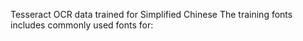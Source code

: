 Tesseract OCR data trained for Simplified Chinese
The training fonts includes commonly used fonts for:


